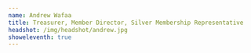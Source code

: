 ```yaml
---
name: Andrew Wafaa
title: Treasurer, Member Director, Silver Membership Representative
headshot: /img/headshot/andrew.jpg
showeleventh: true
---
```

